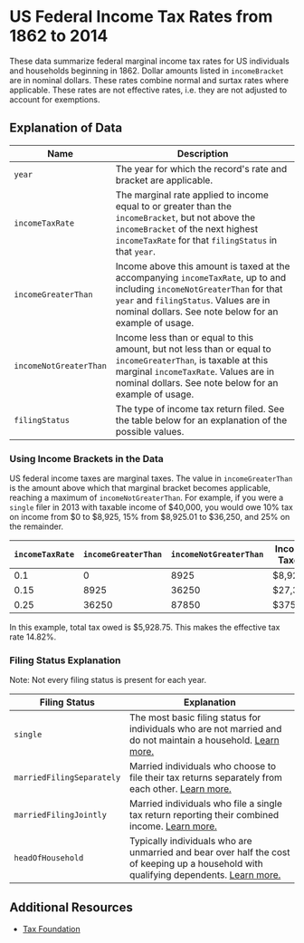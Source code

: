 # US Federal Income Tax Rates from 1862 to 2014

These data summarize federal marginal income tax rates for US individuals and households beginning in 1862. Dollar amounts listed in `incomeBracket` are in nominal dollars. These rates combine normal and surtax rates where applicable. These rates are not effective rates, i.e. they are not adjusted to account for exemptions.

## Explanation of Data

| Name | Description |
| --- | --- |
| `year` | The year for which the record's rate and bracket are applicable. |
| `incomeTaxRate` | The marginal rate applied to income equal to or greater than the `incomeBracket`, but not above the `incomeBracket` of the next highest `incomeTaxRate` for that `filingStatus` in that `year`. |
| `incomeGreaterThan` | Income above this amount is taxed at the accompanying `incomeTaxRate`, up to and including `incomeNotGreaterThan` for that `year` and `filingStatus`. Values are in nominal dollars. See note below for an example of usage. |
| `incomeNotGreaterThan` | Income less than or equal to this amount, but not less than or equal to `incomeGreaterThan`, is taxable at this marginal `incomeTaxRate`. Values are in nominal dollars. See note below for an example of usage. |
| `filingStatus` | The type of income tax return filed. See the table below for an explanation of the possible values. |

### Using Income Brackets in the Data

US federal income taxes are marginal taxes. The value in `incomeGreaterThan` is the amount above which that marginal bracket becomes applicable, reaching a maximum of `incomeNotGreaterThan`. For example, if you were a `single` filer in 2013 with taxable income of $40,000, you would owe 10% tax on income from $0 to $8,925, 15% from $8,925.01 to $36,250, and 25% on the remainder.

| `incomeTaxRate` | `incomeGreaterThan` | `incomeNotGreaterThan` | Income Taxed | Tax Owed | Remainder |
| --- | --- | --- | --- | --- | --- |
| 0.1 | 0 | 8925 | $8,925 | $892.50 | $31,075 |
| 0.15 | 8925 | 36250 | $27,325 | $4,098.75 | $3750 |
| 0.25 | 36250 | 87850 | $3750 | $937.50 | $0 |

In this example, total tax owed is $5,928.75. This makes the effective tax rate 14.82%.

### Filing Status Explanation

Note: Not every filing status is present for each year.

| Filing Status | Explanation |
| --- | --- |
| `single` | The most basic filing status for individuals who are not married and do not maintain a household. [Learn more.](http://www.irs.gov/publications/p501/ar02.html#en_US_2013_publink1000220736) |
| `marriedFilingSeparately` | Married individuals who choose to file their tax returns separately from each other. [Learn more.](http://www.irs.gov/publications/p501/ar02.html#en_US_2013_publink1000220762) |
| `marriedFilingJointly` | Married individuals who file a single tax return reporting their combined income. [Learn more.](http://www.irs.gov/publications/p501/ar02.html#en_US_2013_publink1000220742) |
| `headOfHousehold` | Typically individuals who are unmarried and bear over half the cost of keeping up a household with qualifying dependents. [Learn more.](http://www.irs.gov/publications/p501/ar02.html#en_US_2013_publink1000220775) |

## Additional Resources

* [Tax Foundation](http://taxfoundation.org/article/us-federal-individual-income-tax-rates-history-1913-2013-nominal-and-inflation-adjusted-brackets)
